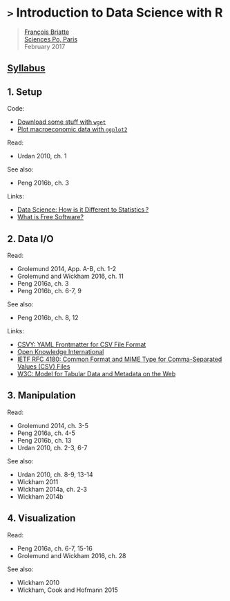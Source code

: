 # `>` Introduction to Data Science with R

> [François Briatte](http://f.briatte.org/)  
> [Sciences Po, Paris](http://www.sciencespo.fr/)  
> February 2017

## [Syllabus](https://goo.gl/BP3ixE)

## 1. Setup

Code:

- [Download some stuff with `wget`](#)
- [Plot macroeconomic data with `ggplot2`](#)

Read:

- Urdan 2010, ch. 1

See also:

- Peng 2016b, ch. 3

Links:

- [Data Science: How is it Different to Statistics ?](http://bulletin.imstat.org/2014/09/data-science-how-is-it-different-to-statistics%E2%80%89/)
- [What is Free Software?](https://www.gnu.org/philosophy/free-sw.html)

## 2. Data I/O

Read:

- Grolemund 2014, App. A-B, ch. 1-2
- Grolemund and Wickham 2016, ch. 11
- Peng 2016a, ch. 3
- Peng 2016b, ch. 6-7, 9

See also:

- Peng 2016b, ch. 8, 12

Links:

- [CSVY: YAML Frontmatter for CSV File Format](http://csvy.org/)
- [Open Knowledge International](https://okfn.org/)
- [IETF RFC 4180: Common Format and MIME Type for Comma-Separated Values (CSV) Files](https://tools.ietf.org/html/rfc4180)
- [W3C: Model for Tabular Data and Metadata on the Web](https://www.w3.org/TR/tabular-data-model/)

## 3. Manipulation

Read:

- Grolemund 2014, ch. 3-5
- Peng 2016a, ch. 4-5
- Peng 2016b, ch. 13
- Urdan 2010, ch. 2-3, 6-7

See also:

- Urdan 2010, ch. 8-9, 13-14
- Wickham 2011
- Wickham 2014a, ch. 2-3
- Wickham 2014b

## 4. Visualization

Read:

- Peng 2016a, ch. 6-7, 15-16
- Grolemund and Wickham 2016, ch. 28

See also:

- Wickham 2010
- Wickham, Cook and Hofmann 2015
